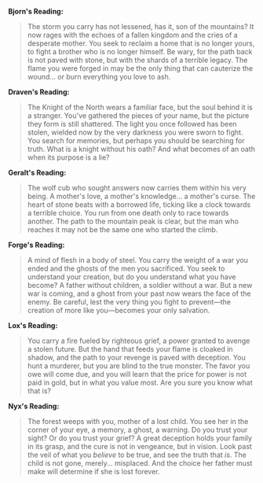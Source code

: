 **Bjorn's Reading:**
> The storm you carry has not lessened, has it, son of the mountains? It now rages with the echoes of a fallen kingdom and the cries of a desperate mother. You seek to reclaim a home that is no longer yours, to fight a brother who is no longer himself. Be wary, for the path back is not paved with stone, but with the shards of a terrible legacy. The flame you were forged in may be the only thing that can cauterize the wound... or burn everything you love to ash.

**Draven's Reading:**
> The Knight of the North wears a familiar face, but the soul behind it is a stranger. You've gathered the pieces of your name, but the picture they form is still shattered. The light you once followed has been stolen, wielded now by the very darkness you were sworn to fight. You search for memories, but perhaps you should be searching for truth. What is a knight without his oath? And what becomes of an oath when its purpose is a lie?

**Geralt's Reading:**
> The wolf cub who sought answers now carries them within his very being. A mother's love, a mother's knowledge... a mother's curse. The heart of stone beats with a borrowed life, ticking like a clock towards a terrible choice. You run from one death only to race towards another. The path to the mountain peak is clear, but the man who reaches it may not be the same one who started the climb.

**Forge's Reading:**
> A mind of flesh in a body of steel. You carry the weight of a war you ended and the ghosts of the men you sacrificed. You seek to understand your creation, but do you understand what you have become? A father without children, a soldier without a war. But a new war is coming, and a ghost from your past now wears the face of the enemy. Be careful, lest the very thing you fight to prevent—the creation of more like you—becomes your only salvation.

**Lox's Reading:**
> You carry a fire fueled by righteous grief, a power granted to avenge a stolen future. But the hand that feeds your flame is cloaked in shadow, and the path to your revenge is paved with deception. You hunt a murderer, but you are blind to the true monster. The favor you owe will come due, and you will learn that the price for power is not paid in gold, but in what you value most. Are you sure you know what that is?

**Nyx's Reading:**
> The forest weeps with you, mother of a lost child. You see her in the corner of your eye, a memory, a ghost, a warning. Do you trust your sight? Or do you trust your grief? A great deception holds your family in its grasp, and the cure is not in vengeance, but in vision. Look past the veil of what you *believe* to be true, and see the truth that *is*. The child is not gone, merely... misplaced. And the choice her father must make will determine if she is lost forever.